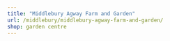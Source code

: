 ```yaml
---
title: "Middlebury Agway Farm and Garden"
url: /middlebury/middlebury-agway-farm-and-garden/
shop: garden centre
---
```

